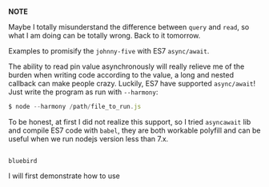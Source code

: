 **NOTE**

Maybe I totally misunderstand the difference between `query` and `read`, so what I am doing can be totally wrong. Back to it tomorrow.


Examples to promisify the `johnny-five` with ES7 `async/await`.

The ability to read pin value asynchronously will really relieve me of the burden when writing code according to the value, a long and nested callback can make people crazy. Luckily, ES7 have supported `async/await`! Just write the program as run with `--harmony`:

``` js
$ node --harmony /path/file_to_run.js
```

To be honest, at first I did not realize this support, so I tried `asyncawait` lib and compile ES7 code with `babel`, they are both workable polyfill and can be useful when we run nodejs version less than 7.x.


##

`bluebird`

I will first demonstrate how to use 